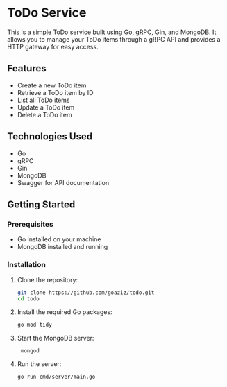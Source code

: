 # ToDo Service

This is a simple ToDo service built using Go, gRPC, Gin, and MongoDB. It allows you to manage your ToDo items through a gRPC
API and provides a HTTP gateway for easy access.

## Features

- Create a new ToDo item
- Retrieve a ToDo item by ID
- List all ToDo items
- Update a ToDo item
- Delete a ToDo item

## Technologies Used

- Go
- gRPC
- Gin
- MongoDB
- Swagger for API documentation

## Getting Started

### Prerequisites

- Go installed on your machine
- MongoDB installed and running

### Installation

1. Clone the repository:

   ```bash
   git clone https://github.com/goaziz/todo.git
   cd todo
   ```
2. Install the required Go packages:

   ```bash
   go mod tidy
   ```
3. Start the MongoDB server:

   ```bash
    mongod
    ```
4. Run the server:

   ```bash
   go run cmd/server/main.go
   ```